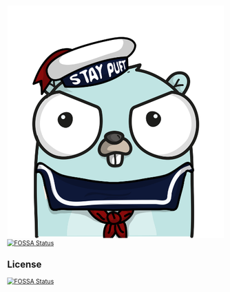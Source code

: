![takeout](tcaut.png)
[![FOSSA Status](https://app.fossa.io/api/projects/git%2Bgithub.com%2Fxfhg%2Ftcaut.svg?type=shield)](https://app.fossa.io/projects/git%2Bgithub.com%2Fxfhg%2Ftcaut?ref=badge_shield)


## License
[![FOSSA Status](https://app.fossa.io/api/projects/git%2Bgithub.com%2Fxfhg%2Ftcaut.svg?type=large)](https://app.fossa.io/projects/git%2Bgithub.com%2Fxfhg%2Ftcaut?ref=badge_large)